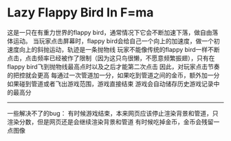 # Lazy Flappy Bird In F=ma
这是一只在有重力世界的flappy bird，通常情况下它会不断加速下落，做自由落体运动。  当玩家点击屏幕时，flappy bird会给自己一个向上的加速度，做一个初速度向上的斜抛运动，轨迹是一条抛物线  玩家不能像传统的flappy bird一样不断点击，点击频率已经被作了限制（因为这只鸟很懒，不愿意频繁振翅），只有在flappy bird飞到抛物线最高点时以及之后才能第二次点击  因此，对玩家点击节奏的把控就会更高  每通过一次管道加一分，如果吃到管道之间的金币，额外加一分  如果碰到管道或者飞出游戏范围，游戏直接结束  游戏会自动储存历史游戏记录中的最高分
***
一些解决不了的bug：  有时候游戏结束，本来网页应该停止渲染背景和管道，只渲染分数，但是网页还是会继续渲染背景和管道  有时候吃掉金币，金币会残留一点图像